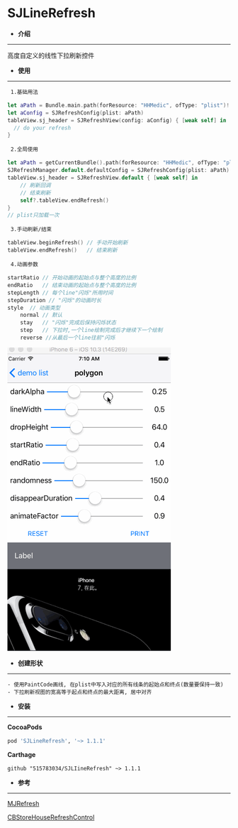 # SJLineRefresh

- **介绍**
***
高度自定义的线性下拉刷新控件

- **使用**
***
 ` 1.基础用法`
```swift
let aPath = Bundle.main.path(forResource: "HHMedic", ofType: "plist")!
let aConfig = SJRefreshConfig(plist: aPath)
tableView.sj_header = SJRefreshView(config: aConfig) { [weak self] in
  // do your refresh
}
```
` 2.全局使用`
```swift
let aPath = getCurrentBundle().path(forResource: "HHMedic", ofType: "plist") ?? ""
SJRefreshManager.default.defaultConfig = SJRefreshConfig(plist: aPath) // 设置全局config
tableView.sj_header = SJRefreshView.default { [weak self] in
	// 刷新回调
	// 结束刷新
	self?.tableView.endRefresh()
}
// plist只加载一次
```
` 3.手动刷新/结束`
```swift
tableView.beginRefresh() // 手动开始刷新
tableView.endRefresh()   // 结束刷新
```

` 4.动画参数`
```swift
startRatio // 开始动画的起始点与整个高度的比例
endRatio   // 结束动画的起始点与整个高度的比例
stepLength // 每个line"闪烁"所用时间
stepDuration // "闪烁"的动画时长
style  // 动画类型
	normal // 默认
	stay   // "闪烁"完成后保持闪烁状态
	step   // 下拉时,一个line绘制完成后才继续下一个绘制
	reverse //从最后一个line往前"闪烁
```
![debug](./images/debug.gif)

- **创建形状**
***

```descript
- 使用PaintCode画线, 在plist中写入对应的所有线条的起始点和终点(数量要保持一致)
- 下拉刷新视图的宽高等于起点和终点的最大距离, 居中对齐
```

- **安装**
***
**CocoaPods**

```ruby
pod 'SJLineRefresh', '~> 1.1.1'
```
**Carthage**
```
github "515783034/SJLIineRefresh" ~> 1.1.1
```

- **参考**
***
[MJRefresh](https://github.com/CoderMJLee/MJRefresh)

[CBStoreHouseRefreshControl](https://github.com/coolbeet/CBStoreHouseRefreshControl)
